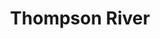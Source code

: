 ---
layout: product
product_id: 2062562492478
id: 2062562492478
title: Thompson River
body_html: >-
  <p>Taken alongside the Thompson River in the fall of 2016.</p>

  <p>While on a road trip back from the interior of BC, we stopped alongside the Thompson River in between Spences Bridge and Lytton. The blue sky reflecting on the water was so picturesque, while a little ways to the left, dark clouds loomed in the distance.</p>

  <p> </p>
vendor: Connell McCarthy
product_type: Posters, Prints, & Visual Artwork
created_at: 2019-03-17T13:32:30-04:00
handle: thompson-river
updated_at: 2024-09-11T23:25:24-04:00
published_at: 2018-08-22T19:38:24-04:00
template_suffix: ""
published_scope: global
tags: Batch 03, fall, Print, River, water
status: active
admin_graphql_api_id: gid://shopify/Product/2062562492478
variants:
  - product_id: 2062562492478
    id: 39577250725950
    title: 8x10” / Full Colour
    price: "35.00"
    position: 1
    inventory_policy: continue
    compare_at_price: null
    option1: 8x10”
    option2: Full Colour
    option3: null
    created_at: 2021-09-01T15:41:02-04:00
    updated_at: 2023-10-27T20:29:38-04:00
    taxable: true
    barcode: ""
    fulfillment_service: manual
    grams: 208
    inventory_management: shopify
    requires_shipping: true
    sku: CM-PP-B3-09-XXS-FC
    weight: 0.208
    weight_unit: kg
    inventory_item_id: 41671691370558
    inventory_quantity: 100
    old_inventory_quantity: 100
    admin_graphql_api_id: gid://shopify/ProductVariant/39577250725950
    image_id: 6301843849278
  - product_id: 2062562492478
    id: 39577250758718
    title: 8x10” / Black & White
    price: "35.00"
    position: 2
    inventory_policy: continue
    compare_at_price: null
    option1: 8x10”
    option2: Black & White
    option3: null
    created_at: 2021-09-01T15:41:02-04:00
    updated_at: 2023-10-27T20:29:38-04:00
    taxable: true
    barcode: ""
    fulfillment_service: manual
    grams: 208
    inventory_management: shopify
    requires_shipping: true
    sku: CM-PP-B3-09-XXS-BW
    weight: 0.208
    weight_unit: kg
    inventory_item_id: 41671691403326
    inventory_quantity: 100
    old_inventory_quantity: 100
    admin_graphql_api_id: gid://shopify/ProductVariant/39577250758718
    image_id: 6301843816510
  - product_id: 2062562492478
    id: 39577250791486
    title: 8.5x11” / Full Colour
    price: "35.00"
    position: 3
    inventory_policy: continue
    compare_at_price: null
    option1: 8.5x11”
    option2: Full Colour
    option3: null
    created_at: 2021-09-01T15:41:02-04:00
    updated_at: 2023-10-27T20:29:38-04:00
    taxable: true
    barcode: ""
    fulfillment_service: manual
    grams: 208
    inventory_management: shopify
    requires_shipping: true
    sku: CM-PP-B3-09-XS-FC
    weight: 0.208
    weight_unit: kg
    inventory_item_id: 41671691436094
    inventory_quantity: 100
    old_inventory_quantity: 100
    admin_graphql_api_id: gid://shopify/ProductVariant/39577250791486
    image_id: 6301843849278
  - product_id: 2062562492478
    id: 39577250824254
    title: 8.5x11” / Black & White
    price: "35.00"
    position: 4
    inventory_policy: continue
    compare_at_price: null
    option1: 8.5x11”
    option2: Black & White
    option3: null
    created_at: 2021-09-01T15:41:02-04:00
    updated_at: 2023-10-27T20:29:38-04:00
    taxable: true
    barcode: ""
    fulfillment_service: manual
    grams: 208
    inventory_management: shopify
    requires_shipping: true
    sku: CM-PP-B3-09-XS-BW
    weight: 0.208
    weight_unit: kg
    inventory_item_id: 41671691468862
    inventory_quantity: 100
    old_inventory_quantity: 100
    admin_graphql_api_id: gid://shopify/ProductVariant/39577250824254
    image_id: 6301843816510
  - product_id: 2062562492478
    id: 39577250857022
    title: 13x19” / Full Colour
    price: "40.00"
    position: 5
    inventory_policy: continue
    compare_at_price: null
    option1: 13x19”
    option2: Full Colour
    option3: null
    created_at: 2021-09-01T15:41:02-04:00
    updated_at: 2023-10-27T20:29:38-04:00
    taxable: true
    barcode: ""
    fulfillment_service: manual
    grams: 208
    inventory_management: shopify
    requires_shipping: true
    sku: CM-PP-B3-09-S-FC
    weight: 0.208
    weight_unit: kg
    inventory_item_id: 41671691501630
    inventory_quantity: 100
    old_inventory_quantity: 100
    admin_graphql_api_id: gid://shopify/ProductVariant/39577250857022
    image_id: 6301843849278
  - product_id: 2062562492478
    id: 39577250889790
    title: 13x19” / Black & White
    price: "40.00"
    position: 6
    inventory_policy: continue
    compare_at_price: null
    option1: 13x19”
    option2: Black & White
    option3: null
    created_at: 2021-09-01T15:41:02-04:00
    updated_at: 2023-10-27T20:29:38-04:00
    taxable: true
    barcode: ""
    fulfillment_service: manual
    grams: 208
    inventory_management: shopify
    requires_shipping: true
    sku: CM-PP-B3-09-S-BW
    weight: 0.208
    weight_unit: kg
    inventory_item_id: 41671691534398
    inventory_quantity: 100
    old_inventory_quantity: 100
    admin_graphql_api_id: gid://shopify/ProductVariant/39577250889790
    image_id: 6301843816510
  - product_id: 2062562492478
    id: 39577250922558
    title: 16x20” / Full Colour
    price: "50.00"
    position: 7
    inventory_policy: continue
    compare_at_price: null
    option1: 16x20”
    option2: Full Colour
    option3: null
    created_at: 2021-09-01T15:41:02-04:00
    updated_at: 2023-10-27T20:29:38-04:00
    taxable: true
    barcode: ""
    fulfillment_service: manual
    grams: 208
    inventory_management: shopify
    requires_shipping: true
    sku: CM-PP-B3-09-M-FC
    weight: 0.208
    weight_unit: kg
    inventory_item_id: 41671691567166
    inventory_quantity: 100
    old_inventory_quantity: 100
    admin_graphql_api_id: gid://shopify/ProductVariant/39577250922558
    image_id: 6301843849278
  - product_id: 2062562492478
    id: 39577250955326
    title: 16x20” / Black & White
    price: "50.00"
    position: 8
    inventory_policy: continue
    compare_at_price: null
    option1: 16x20”
    option2: Black & White
    option3: null
    created_at: 2021-09-01T15:41:02-04:00
    updated_at: 2023-10-27T20:29:38-04:00
    taxable: true
    barcode: ""
    fulfillment_service: manual
    grams: 208
    inventory_management: shopify
    requires_shipping: true
    sku: CM-PP-B3-09-M-BW
    weight: 0.208
    weight_unit: kg
    inventory_item_id: 41671691599934
    inventory_quantity: 100
    old_inventory_quantity: 100
    admin_graphql_api_id: gid://shopify/ProductVariant/39577250955326
    image_id: 6301843816510
  - product_id: 2062562492478
    id: 39577250988094
    title: 20x24” / Full Colour
    price: "60.00"
    position: 9
    inventory_policy: continue
    compare_at_price: null
    option1: 20x24”
    option2: Full Colour
    option3: null
    created_at: 2021-09-01T15:41:02-04:00
    updated_at: 2023-10-27T20:29:38-04:00
    taxable: true
    barcode: ""
    fulfillment_service: manual
    grams: 208
    inventory_management: shopify
    requires_shipping: true
    sku: CM-PP-B3-09-L-FC
    weight: 0.208
    weight_unit: kg
    inventory_item_id: 41671691632702
    inventory_quantity: 100
    old_inventory_quantity: 100
    admin_graphql_api_id: gid://shopify/ProductVariant/39577250988094
    image_id: 6301843849278
  - product_id: 2062562492478
    id: 39577251020862
    title: 20x24” / Black & White
    price: "60.00"
    position: 10
    inventory_policy: continue
    compare_at_price: null
    option1: 20x24”
    option2: Black & White
    option3: null
    created_at: 2021-09-01T15:41:02-04:00
    updated_at: 2023-10-27T20:29:38-04:00
    taxable: true
    barcode: ""
    fulfillment_service: manual
    grams: 208
    inventory_management: shopify
    requires_shipping: true
    sku: CM-PP-B3-09-L-BW
    weight: 0.208
    weight_unit: kg
    inventory_item_id: 41671691665470
    inventory_quantity: 100
    old_inventory_quantity: 100
    admin_graphql_api_id: gid://shopify/ProductVariant/39577251020862
    image_id: 6301843816510
  - product_id: 2062562492478
    id: 39577251053630
    title: 20x30” / Full Colour
    price: "70.00"
    position: 11
    inventory_policy: continue
    compare_at_price: null
    option1: 20x30”
    option2: Full Colour
    option3: null
    created_at: 2021-09-01T15:41:02-04:00
    updated_at: 2023-10-27T20:29:38-04:00
    taxable: true
    barcode: ""
    fulfillment_service: manual
    grams: 208
    inventory_management: shopify
    requires_shipping: true
    sku: CM-PP-B3-09-XL-FC
    weight: 0.208
    weight_unit: kg
    inventory_item_id: 41671691698238
    inventory_quantity: 100
    old_inventory_quantity: 100
    admin_graphql_api_id: gid://shopify/ProductVariant/39577251053630
    image_id: 6301843849278
  - product_id: 2062562492478
    id: 39577251086398
    title: 20x30” / Black & White
    price: "70.00"
    position: 12
    inventory_policy: continue
    compare_at_price: null
    option1: 20x30”
    option2: Black & White
    option3: null
    created_at: 2021-09-01T15:41:02-04:00
    updated_at: 2023-10-27T20:29:38-04:00
    taxable: true
    barcode: ""
    fulfillment_service: manual
    grams: 208
    inventory_management: shopify
    requires_shipping: true
    sku: CM-PP-B3-09-XL-BW
    weight: 0.208
    weight_unit: kg
    inventory_item_id: 41671691731006
    inventory_quantity: 100
    old_inventory_quantity: 100
    admin_graphql_api_id: gid://shopify/ProductVariant/39577251086398
    image_id: 6301843816510
  - product_id: 2062562492478
    id: 39577251119166
    title: 24x36” / Full Colour
    price: "90.00"
    position: 13
    inventory_policy: continue
    compare_at_price: null
    option1: 24x36”
    option2: Full Colour
    option3: null
    created_at: 2021-09-01T15:41:02-04:00
    updated_at: 2023-10-27T20:29:38-04:00
    taxable: true
    barcode: ""
    fulfillment_service: manual
    grams: 208
    inventory_management: shopify
    requires_shipping: true
    sku: CM-PP-B3-09-XXL-FC
    weight: 0.208
    weight_unit: kg
    inventory_item_id: 41671691763774
    inventory_quantity: 100
    old_inventory_quantity: 100
    admin_graphql_api_id: gid://shopify/ProductVariant/39577251119166
    image_id: 6301843849278
  - product_id: 2062562492478
    id: 39577251151934
    title: 24x36” / Black & White
    price: "90.00"
    position: 14
    inventory_policy: continue
    compare_at_price: null
    option1: 24x36”
    option2: Black & White
    option3: null
    created_at: 2021-09-01T15:41:02-04:00
    updated_at: 2023-10-27T20:29:38-04:00
    taxable: true
    barcode: ""
    fulfillment_service: manual
    grams: 208
    inventory_management: shopify
    requires_shipping: true
    sku: CM-PP-B3-09-XXL-BW
    weight: 0.208
    weight_unit: kg
    inventory_item_id: 41671691796542
    inventory_quantity: 100
    old_inventory_quantity: 100
    admin_graphql_api_id: gid://shopify/ProductVariant/39577251151934
    image_id: 6301843816510
  - product_id: 2062562492478
    id: 39577251184702
    title: 30x40” / Full Colour
    price: "100.00"
    position: 15
    inventory_policy: continue
    compare_at_price: null
    option1: 30x40”
    option2: Full Colour
    option3: null
    created_at: 2021-09-01T15:41:02-04:00
    updated_at: 2023-10-27T20:29:38-04:00
    taxable: true
    barcode: ""
    fulfillment_service: manual
    grams: 208
    inventory_management: shopify
    requires_shipping: true
    sku: CM-PP-B3-09-XXXL-FC
    weight: 0.208
    weight_unit: kg
    inventory_item_id: 41671691829310
    inventory_quantity: 100
    old_inventory_quantity: 100
    admin_graphql_api_id: gid://shopify/ProductVariant/39577251184702
    image_id: 6301843849278
  - product_id: 2062562492478
    id: 39577251217470
    title: 30x40” / Black & White
    price: "100.00"
    position: 16
    inventory_policy: continue
    compare_at_price: null
    option1: 30x40”
    option2: Black & White
    option3: null
    created_at: 2021-09-01T15:41:02-04:00
    updated_at: 2023-10-27T20:29:38-04:00
    taxable: true
    barcode: ""
    fulfillment_service: manual
    grams: 208
    inventory_management: shopify
    requires_shipping: true
    sku: CM-PP-B3-09-XXXL-BW
    weight: 0.208
    weight_unit: kg
    inventory_item_id: 41671691862078
    inventory_quantity: 100
    old_inventory_quantity: 100
    admin_graphql_api_id: gid://shopify/ProductVariant/39577251217470
    image_id: 6301843816510
options:
  - product_id: 2062562492478
    id: 2805853093950
    name: Size
    position: 1
    values:
      - 8x10”
      - 8.5x11”
      - 13x19”
      - 16x20”
      - 20x24”
      - 20x30”
      - 24x36”
      - 30x40”
  - product_id: 2062562492478
    id: 8590082801726
    name: Color
    position: 2
    values:
      - Full Colour
      - Black & White
images:
  - id: 6301843849278
    alt: null
    position: 1
    product_id: 2062562492478
    created_at: 2019-03-17T13:32:43-04:00
    updated_at: 2019-10-20T18:44:17-04:00
    admin_graphql_api_id: gid://shopify/ProductImage/6301843849278
    width: 1000
    height: 1500
    src: https://cdn.shopify.com/s/files/1/1624/2355/products/Thompson-River---Product-2019.jpg?v=1571611457
    variant_ids:
      - 39577250725950
      - 39577250791486
      - 39577250857022
      - 39577250922558
      - 39577250988094
      - 39577251053630
      - 39577251119166
      - 39577251184702
  - id: 6301843816510
    alt: null
    position: 2
    product_id: 2062562492478
    created_at: 2019-03-17T13:32:41-04:00
    updated_at: 2019-10-20T18:44:17-04:00
    admin_graphql_api_id: gid://shopify/ProductImage/6301843816510
    width: 1000
    height: 1500
    src: https://cdn.shopify.com/s/files/1/1624/2355/products/Thompson-River---Product-2019-B_W.jpg?v=1571611457
    variant_ids:
      - 39577250758718
      - 39577250824254
      - 39577250889790
      - 39577250955326
      - 39577251020862
      - 39577251086398
      - 39577251151934
      - 39577251217470
  - id: 28230433177662
    alt: null
    position: 3
    product_id: 2062562492478
    created_at: 2021-05-04T21:27:14-04:00
    updated_at: 2021-05-04T21:27:14-04:00
    admin_graphql_api_id: gid://shopify/ProductImage/28230433177662
    width: 2000
    height: 1800
    src: https://cdn.shopify.com/s/files/1/1624/2355/products/PAR_02_0001_ac168676-f543-4032-9f33-94b06d8e3000.png?v=1620178034
    variant_ids: []
  - id: 29846623289406
    alt: null
    position: 4
    product_id: 2062562492478
    created_at: 2022-11-23T20:05:06-05:00
    updated_at: 2022-11-23T20:05:08-05:00
    admin_graphql_api_id: gid://shopify/ProductImage/29846623289406
    width: 1306
    height: 1958
    src: https://cdn.shopify.com/s/files/1/1624/2355/products/ThompsonRiver_Colour.jpg?v=1669251908
    variant_ids: []
image:
  id: 6301843849278
  alt: null
  position: 1
  product_id: 2062562492478
  created_at: 2019-03-17T13:32:43-04:00
  updated_at: 2019-10-20T18:44:17-04:00
  admin_graphql_api_id: gid://shopify/ProductImage/6301843849278
  width: 1000
  height: 1500
  src: https://cdn.shopify.com/s/files/1/1624/2355/products/Thompson-River---Product-2019.jpg?v=1571611457
  variant_ids:
    - 39577250725950
    - 39577250791486
    - 39577250857022
    - 39577250922558
    - 39577250988094
    - 39577251053630
    - 39577251119166
    - 39577251184702

---
